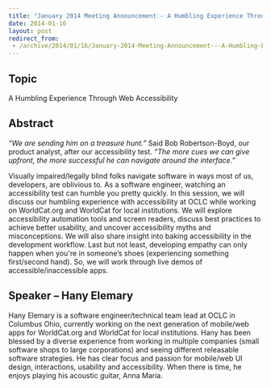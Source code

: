 ```yaml
---
title: "January 2014 Meeting Announcement - A Humbling Experience Through Web Accessibility"
date: 2014-01-16
layout: post
redirect_from:
 - /archive/2014/01/16/January-2014-Meeting-Announcement---A-Humbling-Experience-Through-Web.aspx/index.html
---
```


## Topic

A Humbling Experience Through Web Accessibility

## Abstract

*“We are sending him on a treasure hunt.”* Said Bob Robertson-Boyd, our product analyst, after our accessibility test. *“The more cues we can give upfront, the more successful he can navigate around the interface.”*

Visually impaired/legally blind folks navigate software in ways most of us, developers, are oblivious to. As a software engineer, watching an accessibility test can humble you pretty quickly. In this session, we will discuss our humbling experience with accessibility at OCLC while working on WorldCat.org and WorldCat for local institutions. We will explore accessibility automation tools and screen readers, discuss best practices to achieve better usability, and uncover accessibility myths and misconceptions. We will also share insight into baking accessibility in the development workflow. Last but not least, developing empathy can only happen when you're in someone’s shoes (experiencing something first/second hand). So, we will work through live demos of accessible/inaccessible apps.

## Speaker – Hany Elemary

Hany Elemary is a software engineer/technical team lead at OCLC in Columbus Ohio, currently working on the next generation of mobile/web apps for WorldCat.org and WorldCat for local institutions. Hany has been blessed by a diverse experience from working in multiple companies (small software shops to large corporations) and seeing different releasable software strategies. He has clear focus and passion for mobile/web UI design, interactions, usability and accessibility. When there is time, he enjoys playing his acoustic guitar, Anna Maria.